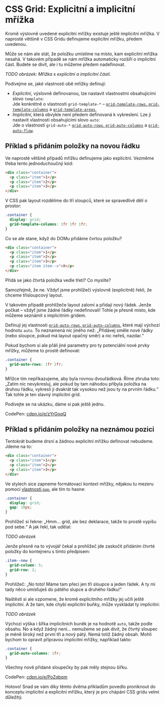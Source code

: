 # CSS Grid: Explicitní a implicitní mřížka

Kromě výslovně uvedené explicitní mřížky existuje ještě implicitní mřížka.
V naprosté většině v CSS Gridu definujeme explicitní mřížku, předem uvedenou.

Může se nám ale stát, že položku umístíme na místo, kam explicitní mřížka nesahá. V takovém případě se nám mřížka automaticky rozšíří o implicitní část. Budete se divit, ale i tu můžeme předem nadefinovat.

*TODO obrázek: Mřížka s explicitní a implicitní částí.*

Podívejme se, jaké vlastnosti obě mřížky definují:

- *Explicitní*, výslovně definovanou, lze nastavit vlastnostmi obsahujícími slovo `template`:  
Jde konkrétně o vlastnosti `grid-template-*` – [`grid-template-rows`, `grid-template-columns`](css-grid-template-rows-columns.md) a [`grid-template-areas`](css-grid-template-areas.md),
- *Implicitní*, která obvykle není předem definovaná k vykreslení. Lze ji nastavit vlastnosti obsahujícími slovo `auto`:  
Jde o vlastností  `grid-auto-*` [`grid-auto-rows`, `grid-auto-columns`](css-grid-auto-rows-columns.md) a [`grid-auto-flow`](css-grid-auto-flow.md).

## Příklad s přidáním položky na novou řádku

Ve naprosté většině případů mřížku definujeme jako explicitní. Vezměme třeba tento jednoduchoučný kód:

```html
<div class="container">
  <p class="item">1</p>
  <p class="item">2</p>
  <p class="item">3</p>
</div>
```

V CSS pak layout rozdělíme do tří sloupců, které se spravedlivě dělí o prostor:

```css
.container {
  display: grid;
  grid-template-columns: 1fr 1fr 1fr;
}
```

Co se ale stane, když do DOMu přidáme čvrtou položku?

```html
<div class="container">
  <p class="item">1</p>
  <p class="item">2</p>
  <p class="item">3</p>
  <p class="item item--x">X</p>
</div>
```

Přidá se jako čtvrtá položka vedle třetí? Co myslíte? 

Samozřejmě, že ne. Vždyť jsme prohlížeči výslovně (explicitně) řekli, že chceme třísloupcový layout. 

V takovém případě prohlížeče layout zalomí a přidají nový řádek. Jenže počkat – vždyť jsme žádné řádky nedefinovali! Tohle je přesně místo, kde můžeme seznámit s implicitním gridem.

Definují jej vlastnosti [`grid-auto-rows`, `grid-auto-columns`](css-grid-auto-rows-columns.md), které mají výchozí hodnotu `auto`. To neznamená nic jiného než: „Přidávej směle nové řádky (nebo sloupce, pokud má layout opačný směr) a nic neřeš, nazdar.“

Pokud bychom si ale přáli jiné parametry pro ty potenciální nové prvky mřížky, můžeme to prostě definovat:

```css
.container {
  grid-auto-rows: 1fr 2fr;
}
```

Mřížce tím nepřikazujeme, aby byla rovnou dvouřádková. Říme zhruba toto: „Zatím nic nevykresluj, ale pokud by tam náhodou přibyla položka na druhou řádku, vykresli ji dvakrát tak vysokou než jsou ty na prvním řádku.“ Tak tohle je ten slavný implicitní grid. 

Podívejte se na ukázku, dáme si pak ještě jednu.

CodePen: [cdpn.io/e/zYrGoqQ](https://codepen.io/machal/pen/zYrGoqQ?editors=1100)

## Příklad s přidáním položky na neznámou pozici

Tentokrát budeme drsní a žádnou explicitní mřížku definovat nebudeme. Jdeme na to:

```html
<div class="container">
  <p class="item">1</p>
  <p class="item">2</p>
  <p class="item">3</p>
</div>
```

Ve stylech sice zapneme formátovací kontext mřížky, nějakou tu mezeru pomocí [vlastnosti `gap`](css-gap.md), ale tím to hasne:

```css
.container {
  display: grid;
  gap: 10px;
}
```

Prohlížeč si řekne: „Hmm… grid, ale bez deklarace, takže to prostě vypíšu pod sebe.“ A jak řekl, tak udělal:

*TODO obrázek*

Jenže přesně na to vývojář čekal a prohlížeč jde zaskočit přidáním čtvrté položky do kontejneru s tímto předpisem:

```css
.item--new {
  grid-column: 5;
  grid-row: 2;
}
```

Prohlížeč: „No toto! Máme tam přeci jen tři sloupce a jeden řádek. A ty mi tady něco umísťuješ do pátého slupce a druhého řádku!“

Naštěstí si ale vzpomene, že kromě explicitního mřížky jej učili ještě implicitní. A že tam, kde chybí explicitní buňky, může vyskládat ty implicitní:

*TODO obrázek*

Výchozí výška i šířka implicitních buněk je na hodnotě `auto`, takže podle obsahu. No a když žádný není… nemužeme se pak divit, že čtvrtý sloupec je méně široký než první tři a nový pátý. Nemá totiž žádný obsah. Mohli bychom to opravit přípravou implicitní mřížky, například takto:

```css
.container {
  grid-auto-columns: 1fr;
}
```

Všechny nově přidané sloupečky by pak měly stejnou šířku.

CodePen: [cdpn.io/e/PoZqbqm](https://codepen.io/machal/pen/PoZqbqm?editors=1100)

Hotovo! Snad se vám díky těmto dvěma příkladům povedlo proniknout do konceptu implicitní a explicitní mřížku, který je pro chápání CSS gridu velmi důležitý.
